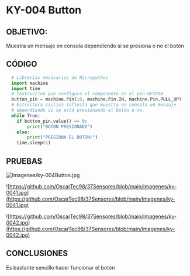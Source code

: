 # KY-004 Button

## OBJETIVO:
Muestra un mensaje en consola dependiendo si se presiona o no el botón

## CÓDIGO
```python
  # Librerías necesarias de Micropython
  import machine
  import time
  # Instrucción que configura el componente en el pin GPIO18 
  button_pin = machine.Pin(18, machine.Pin.IN, machine.Pin.PULL_UP)
  # Estructura ciclica infinita que muestra en consola un mensaje 
  # dependiendo si se está presionando el botón o no.
  while True:
    if button_pin.value() == 0:
        print("BOTON PRESIONADO")
    else:
        print("PRESIONA EL BOTON!")
    time.sleep(1)
```

## PRUEBAS

![Imagenes/ky-004Button.jpg](https://github.com/OscarTec98/37Sensores/blob/main/Imagenes/ky-004Button.jpg)

![https://github.com/OscarTec98/37Sensores/blob/main/Imagenes/ky-0041.jpg](https://github.com/OscarTec98/37Sensores/blob/main/Imagenes/ky-0041.jpg)

![https://github.com/OscarTec98/37Sensores/blob/main/Imagenes/ky-0042.jpg](https://github.com/OscarTec98/37Sensores/blob/main/Imagenes/ky-0042.jpg)

## CONCLUSIONES
Es bastante sencillo hacer funcionar el botón
